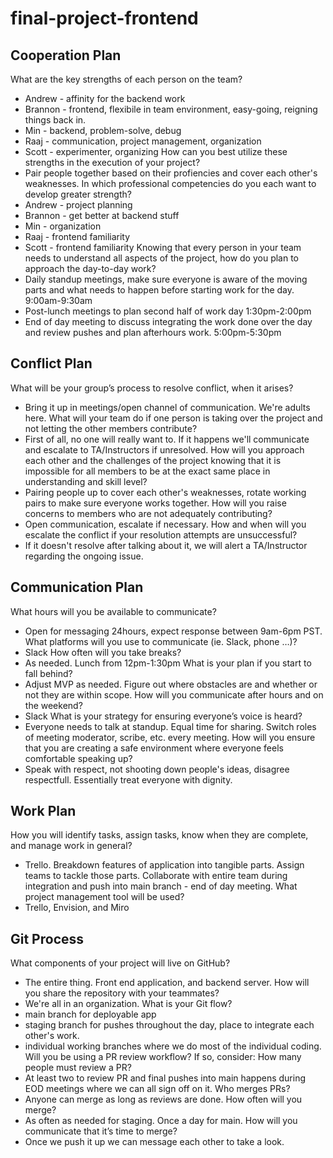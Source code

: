 # final-project-frontend

## Cooperation Plan

What are the key strengths of each person on the team?
  * Andrew - affinity for the backend work
  * Brannon - frontend, flexibile in team environment, easy-going, reigning things back in.
  * Min - backend, problem-solve, debug
  * Raaj - communication, project management, organization
  * Scott - experimenter, organizing
How can you best utilize these strengths in the execution of your project?
  * Pair people together based on their profiencies and cover each other's weaknesses. 
In which professional competencies do you each want to develop greater strength?
  * Andrew - project planning
  * Brannon - get better at backend stuff
  * Min - organization
  * Raaj - frontend familiarity
  * Scott - frontend familiarity
Knowing that every person in your team needs to understand all aspects of the project, how do you plan to approach the day-to-day work?
  * Daily standup meetings, make sure everyone is aware of the moving parts and what needs to happen before starting work for the day. 9:00am-9:30am
  * Post-lunch meetings to plan second half of work day 1:30pm-2:00pm
  * End of day meeting to discuss integrating the work done over the day and review pushes and plan afterhours work. 5:00pm-5:30pm

## Conflict Plan

What will be your group’s process to resolve conflict, when it arises?
  * Bring it up in meetings/open channel of communication. We're adults here.
What will your team do if one person is taking over the project and not letting the other members contribute?
  * First of all, no one will really want to. If it happens we'll communicate and escalate to TA/Instructors if unresolved.
How will you approach each other and the challenges of the project knowing that it is impossible for all members to be at the exact same place in understanding and skill level?
  * Pairing people up to cover each other's weaknesses, rotate working pairs to make sure everyone works together. 
How will you raise concerns to members who are not adequately contributing?
  * Open communication, escalate if necessary.
How and when will you escalate the conflict if your resolution attempts are unsuccessful?
  * If it doesn't resolve after talking about it, we will alert a TA/Instructor regarding the ongoing issue. 

## Communication Plan

What hours will you be available to communicate?
  * Open for messaging 24hours, expect response between 9am-6pm PST.
What platforms will you use to communicate (ie. Slack, phone …)?
  * Slack
How often will you take breaks?
  * As needed. Lunch from 12pm-1:30pm
What is your plan if you start to fall behind?
  * Adjust MVP as needed. Figure out where obstacles are and whether or not they are within scope. 
How will you communicate after hours and on the weekend?
  * Slack
What is your strategy for ensuring everyone’s voice is heard?
  * Everyone needs to talk at standup. Equal time for sharing. Switch roles of meeting moderator, scribe, etc. every meeting.
How will you ensure that you are creating a safe environment where everyone feels comfortable speaking up?
  * Speak with respect, not shooting down people's ideas, disagree respectfull. Essentially treat everyone with dignity. 

## Work Plan

How you will identify tasks, assign tasks, know when they are complete, and manage work in general?
  * Trello. Breakdown features of application into tangible parts. Assign teams to tackle those parts. Collaborate with entire team during integration and push into main branch - end of day meeting.
What project management tool will be used?
  * Trello, Envision, and Miro
  

## Git Process

What components of your project will live on GitHub?
  * The entire thing. Front end application, and backend server. 
How will you share the repository with your teammates?
  * We're all in an organization.
What is your Git flow?
  * main branch for deployable app
  * staging branch for pushes throughout the day, place to integrate each other's work.
  * individual working branches where we do most of the individual coding. 
Will you be using a PR review workflow? If so, consider:
How many people must review a PR?
  * At least two to review PR and final pushes into main happens during EOD meetings where we can all sign off on it.
Who merges PRs?
  * Anyone can merge as long as reviews are done.
How often will you merge?
  * As often as needed for staging. Once a day for main.
How will you communicate that it’s time to merge?
  * Once we push it up we can message each other to take a look.

